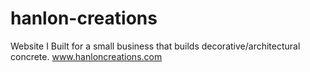 # hanlon-creations
Website I Built for a small business that builds decorative/architectural concrete.
www.hanloncreations.com
